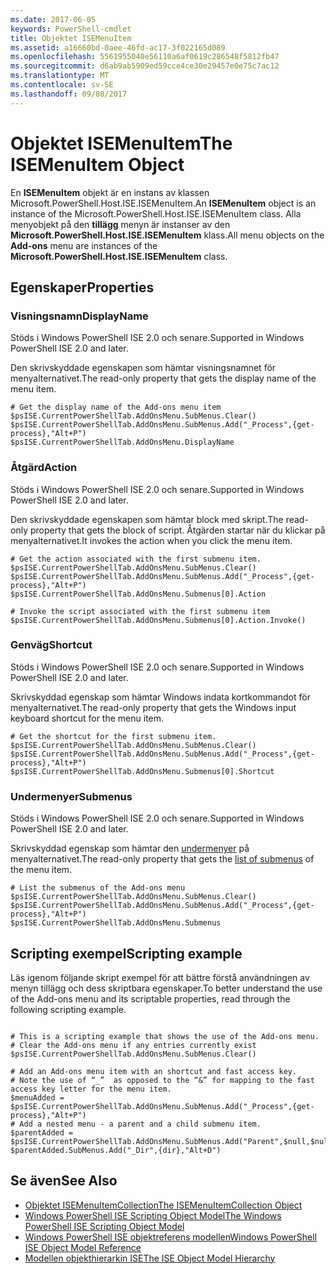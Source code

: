 ```yaml
---
ms.date: 2017-06-05
keywords: PowerShell-cmdlet
title: Objektet ISEMenuItem
ms.assetid: a16660bd-0aee-46fd-ac17-3f022165d089
ms.openlocfilehash: 5561955040e56110a6af0619c286548f5812fb47
ms.sourcegitcommit: d6ab9ab5909ed59cce4ce30e29457e0e75c7ac12
ms.translationtype: MT
ms.contentlocale: sv-SE
ms.lasthandoff: 09/08/2017
---
```

# <a name="the-isemenuitem-object"></a><span data-ttu-id="0336b-103">Objektet ISEMenuItem</span><span class="sxs-lookup"><span data-stu-id="0336b-103">The ISEMenuItem Object</span></span>
  <span data-ttu-id="0336b-104">En **ISEMenuItem** objekt är en instans av klassen Microsoft.PowerShell.Host.ISE.ISEMenuItem.</span><span class="sxs-lookup"><span data-stu-id="0336b-104">An **ISEMenuItem** object is an instance of the Microsoft.PowerShell.Host.ISE.ISEMenuItem class.</span></span> <span data-ttu-id="0336b-105">Alla menyobjekt på den **tillägg** menyn är instanser av den **Microsoft.PowerShell.Host.ISE.ISEMenuItem** klass.</span><span class="sxs-lookup"><span data-stu-id="0336b-105">All menu objects on the **Add-ons** menu are instances of the **Microsoft.PowerShell.Host.ISE.ISEMenuItem** class.</span></span>

## <a name="properties"></a><span data-ttu-id="0336b-106">Egenskaper</span><span class="sxs-lookup"><span data-stu-id="0336b-106">Properties</span></span>

### <a name="displayname"></a><span data-ttu-id="0336b-107">Visningsnamn</span><span class="sxs-lookup"><span data-stu-id="0336b-107">DisplayName</span></span>
  <span data-ttu-id="0336b-108">Stöds i Windows PowerShell ISE 2.0 och senare.</span><span class="sxs-lookup"><span data-stu-id="0336b-108">Supported in Windows PowerShell ISE 2.0 and later.</span></span> 

 <span data-ttu-id="0336b-109">Den skrivskyddade egenskapen som hämtar visningsnamnet för menyalternativet.</span><span class="sxs-lookup"><span data-stu-id="0336b-109">The read-only property that gets the display name of the menu item.</span></span>

```
# Get the display name of the Add-ons menu item
$psISE.CurrentPowerShellTab.AddOnsMenu.SubMenus.Clear()
$psISE.CurrentPowerShellTab.AddOnsMenu.SubMenus.Add("_Process",{get-process},"Alt+P")
$psISE.CurrentPowerShellTab.AddOnsMenu.DisplayName

```

### <a name="action"></a><span data-ttu-id="0336b-110">Åtgärd</span><span class="sxs-lookup"><span data-stu-id="0336b-110">Action</span></span>
  <span data-ttu-id="0336b-111">Stöds i Windows PowerShell ISE 2.0 och senare.</span><span class="sxs-lookup"><span data-stu-id="0336b-111">Supported in Windows PowerShell ISE 2.0 and later.</span></span> 

 <span data-ttu-id="0336b-112">Den skrivskyddade egenskapen som hämtar block med skript.</span><span class="sxs-lookup"><span data-stu-id="0336b-112">The read-only property that gets the block of script.</span></span> <span data-ttu-id="0336b-113">Åtgärden startar när du klickar på menyalternativet.</span><span class="sxs-lookup"><span data-stu-id="0336b-113">It invokes the action when you click the menu item.</span></span>

```
# Get the action associated with the first submenu item.
$psISE.CurrentPowerShellTab.AddOnsMenu.SubMenus.Clear()
$psISE.CurrentPowerShellTab.AddOnsMenu.SubMenus.Add("_Process",{get-process},"Alt+P")
$psISE.CurrentPowerShellTab.AddOnsMenu.Submenus[0].Action

# Invoke the script associated with the first submenu item 
$psISE.CurrentPowerShellTab.AddOnsMenu.Submenus[0].Action.Invoke()
```

### <a name="shortcut"></a><span data-ttu-id="0336b-114">Genväg</span><span class="sxs-lookup"><span data-stu-id="0336b-114">Shortcut</span></span>
  <span data-ttu-id="0336b-115">Stöds i Windows PowerShell ISE 2.0 och senare.</span><span class="sxs-lookup"><span data-stu-id="0336b-115">Supported in Windows PowerShell ISE 2.0 and later.</span></span> 

 <span data-ttu-id="0336b-116">Skrivskyddad egenskap som hämtar Windows indata kortkommandot för menyalternativet.</span><span class="sxs-lookup"><span data-stu-id="0336b-116">The read-only property that gets the Windows input keyboard shortcut for the menu item.</span></span>

```
# Get the shortcut for the first submenu item.
$psISE.CurrentPowerShellTab.AddOnsMenu.SubMenus.Clear()
$psISE.CurrentPowerShellTab.AddOnsMenu.SubMenus.Add("_Process",{get-process},"Alt+P")
$psISE.CurrentPowerShellTab.AddOnsMenu.Submenus[0].Shortcut
```

### <a name="submenus"></a><span data-ttu-id="0336b-117">Undermenyer</span><span class="sxs-lookup"><span data-stu-id="0336b-117">Submenus</span></span>
  <span data-ttu-id="0336b-118">Stöds i Windows PowerShell ISE 2.0 och senare.</span><span class="sxs-lookup"><span data-stu-id="0336b-118">Supported in Windows PowerShell ISE 2.0 and later.</span></span> 

 <span data-ttu-id="0336b-119">Skrivskyddad egenskap som hämtar den [undermenyer](The-ISEMenuItemCollection-Object.md) på menyalternativet.</span><span class="sxs-lookup"><span data-stu-id="0336b-119">The read-only property that gets the [list of submenus](The-ISEMenuItemCollection-Object.md) of the menu item.</span></span>

```
# List the submenus of the Add-ons menu
$psISE.CurrentPowerShellTab.AddOnsMenu.SubMenus.Clear()
$psISE.CurrentPowerShellTab.AddOnsMenu.SubMenus.Add("_Process",{get-process},"Alt+P")
$psISE.CurrentPowerShellTab.AddOnsMenu.Submenus
```

## <a name="scripting-example"></a><span data-ttu-id="0336b-120">Scripting exempel</span><span class="sxs-lookup"><span data-stu-id="0336b-120">Scripting example</span></span>
 <span data-ttu-id="0336b-121">Läs igenom följande skript exempel för att bättre förstå användningen av menyn tillägg och dess skriptbara egenskaper.</span><span class="sxs-lookup"><span data-stu-id="0336b-121">To better understand the use of the Add-ons menu and its scriptable properties, read through the following scripting example.</span></span>

```

# This is a scripting example that shows the use of the Add-ons menu.
# Clear the Add-ons menu if any entries currently exist
$psISE.CurrentPowerShellTab.AddOnsMenu.SubMenus.Clear()

# Add an Add-ons menu item with an shortcut and fast access key.
# Note the use of “_”  as opposed to the “&” for mapping to the fast access key letter for the menu item.
$menuAdded = $psISE.CurrentPowerShellTab.AddOnsMenu.SubMenus.Add("_Process",{get-process},"Alt+P") 
# Add a nested menu - a parent and a child submenu item. 
$parentAdded = $psISE.CurrentPowerShellTab.AddOnsMenu.SubMenus.Add("Parent",$null,$null) 
$parentAdded.SubMenus.Add("_Dir",{dir},"Alt+D")

```

## <a name="see-also"></a><span data-ttu-id="0336b-122">Se även</span><span class="sxs-lookup"><span data-stu-id="0336b-122">See Also</span></span>
- [<span data-ttu-id="0336b-123">Objektet ISEMenuItemCollection</span><span class="sxs-lookup"><span data-stu-id="0336b-123">The ISEMenuItemCollection Object</span></span>](The-ISEMenuItemCollection-Object.md) 
- [<span data-ttu-id="0336b-124">Windows PowerShell ISE Scripting Object Model</span><span class="sxs-lookup"><span data-stu-id="0336b-124">The Windows PowerShell ISE Scripting Object Model</span></span>](The-Windows-PowerShell-ISE-Scripting-Object-Model.md) 
- [<span data-ttu-id="0336b-125">Windows PowerShell ISE objektreferens modellen</span><span class="sxs-lookup"><span data-stu-id="0336b-125">Windows PowerShell ISE Object Model Reference</span></span>](Windows-PowerShell-ISE-Object-Model-Reference.md)
- [<span data-ttu-id="0336b-126">Modellen objekthierarkin ISE</span><span class="sxs-lookup"><span data-stu-id="0336b-126">The ISE Object Model Hierarchy</span></span>](The-ISE-Object-Model-Hierarchy.md)
